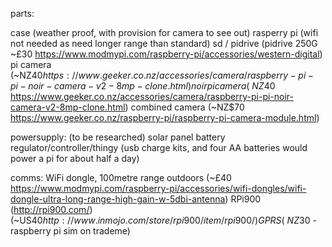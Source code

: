 parts:

case (weather proof, with provision for camera to see out)
rasperry pi (wifi not needed as need longer range than standard)
sd / pidrive (pidrive 250G ~£30 https://www.modmypi.com/raspberry-pi/accessories/western-digital)
pi camera (~NZ$40 https://www.geeker.co.nz/accessories/camera/raspberry-pi-pi-noir-camera-v2-8mp-clone.html)
noir pi camera (~NZ$40 https://www.geeker.co.nz/accessories/camera/raspberry-pi-pi-noir-camera-v2-8mp-clone.html)
combined camera (~NZ$70 https://www.geeker.co.nz/raspberry-pi/raspberry-pi-camera-module.html)

powersupply: (to be researched)
solar panel
battery
regulator/controller/thingy
(usb charge kits, and four AA batteries would power a pi for about half a day)

comms:
WiFi dongle, 100metre range outdoors (~£40 https://www.modmypi.com/raspberry-pi/accessories/wifi-dongles/wifi-dongle-ultra-long-range-high-gain-w-5dbi-antenna)
RPi900 (http://rpi900.com/) (~US$40 http://www.inmojo.com/store/rpi900/item/rpi900/)
GPRS (~NZ$30 - raspberry pi sim on trademe)
